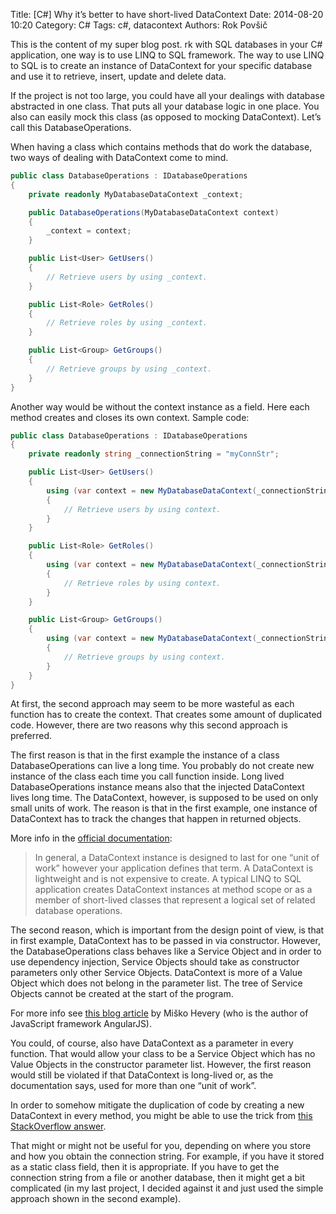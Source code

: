 Title: [C#] Why it’s better to have short-lived DataContext
Date: 2014-08-20 10:20
Category: C#
Tags: c#, datacontext
Authors: Rok Povšič


This is the content of my super blog post.
rk with SQL databases in your C# application, one way is to use LINQ to SQL framework. The way to use LINQ to SQL is to create an instance of DataContext for your specific database and use it to retrieve, insert, update and delete data.

If the project is not too large, you could have all your dealings with database abstracted in one class. That puts all your database logic in one place. You also can easily mock this class (as opposed to mocking DataContext). Let’s call this DatabaseOperations.

When having a class which contains methods that do work the database, two ways of dealing with DataContext come to mind.

```csharp
public class DatabaseOperations : IDatabaseOperations
{
    private readonly MyDatabaseDataContext _context;

    public DatabaseOperations(MyDatabaseDataContext context)
    {
        _context = context;
    }

    public List<User> GetUsers()
    {
        // Retrieve users by using _context.
    }

    public List<Role> GetRoles()
    {
        // Retrieve roles by using _context.
    }

    public List<Group> GetGroups()
    {
        // Retrieve groups by using _context.
    }
}
```

Another way would be without the context instance as a field. Here each method creates and closes its own context. Sample code:

```csharp
public class DatabaseOperations : IDatabaseOperations
{
    private readonly string _connectionString = "myConnStr";

    public List<User> GetUsers()
    {
        using (var context = new MyDatabaseDataContext(_connectionString))
        {
            // Retrieve users by using context.
        }
    }

    public List<Role> GetRoles()
    {
        using (var context = new MyDatabaseDataContext(_connectionString))
        {
            // Retrieve roles by using context.
        }
    }

    public List<Group> GetGroups()
    {
        using (var context = new MyDatabaseDataContext(_connectionString))
        {
            // Retrieve groups by using context.
        }
    }
}
```

At first, the second approach may seem to be more wasteful as each function has to create the context. That creates some amount of duplicated code. However, there are two reasons why this second approach is preferred.

The first reason is that in the first example the instance of a class DatabaseOperations can live a long time. You probably do not create new instance of the class each time you call function inside. Long lived DatabaseOperations instance means also that the injected DataContext lives long time. The DataContext, however, is supposed to be used on only small units of work. The reason is that in the first example, one instance of DataContext has to track the changes that happen in returned objects.

More info in the [official documentation](http://msdn.microsoft.com/en-us/library/system.data.linq.datacontext(v=vs.110).aspx):

> In general, a DataContext instance is designed to last for one “unit of work” however your application defines that term. A DataContext is lightweight and is not expensive to create. A typical LINQ to SQL application creates DataContext instances at method scope or as a member of short-lived classes that represent a logical set of related database operations.

The second reason, which is important from the design point of view, is that in first example, DataContext has to be passed in via constructor. However, the DatabaseOperations class behaves like a Service Object and in order to use dependency injection, Service Objects should take as constructor parameters only other Service Objects. DataContext is more of a Value Object which does not belong in the parameter list. The tree of Service Objects cannot be created at the start of the program.

For more info see [this blog article](http://misko.hevery.com/2008/09/30/to-new-or-not-to-new/) by Miško Hevery (who is the author of JavaScript framework AngularJS).

You could, of course, also have DataContext as a parameter in every function. That would allow your class to be a Service Object which has no Value Objects in the constructor parameter list. However, the first reason would still be violated if that DataContext is long-lived or, as the documentation says, used for more than one “unit of work”.

In order to somehow mitigate the duplication of code by creating a new DataContext in every method, you might be able to use the trick from [this StackOverflow answer](http://stackoverflow.com/a/23367569/365837).

That might or might not be useful for you, depending on where you store and how you obtain the connection string. For example, if you have it stored as a static class field, then it is appropriate. If you have to get the connection string from a file or another database, then it might get a bit complicated (in my last project, I decided against it and just used the simple approach shown in the second example).